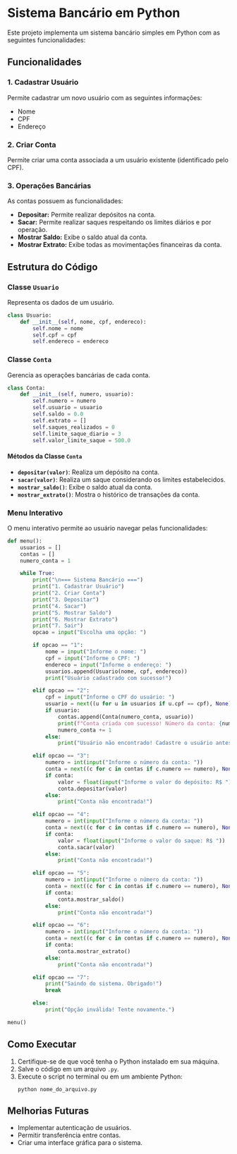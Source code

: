 # Sistema Bancário em Python

Este projeto implementa um sistema bancário simples em Python com as seguintes funcionalidades:

## Funcionalidades

### 1. **Cadastrar Usuário**
Permite cadastrar um novo usuário com as seguintes informações:
- Nome
- CPF
- Endereço

### 2. **Criar Conta**
Permite criar uma conta associada a um usuário existente (identificado pelo CPF).

### 3. **Operações Bancárias**
As contas possuem as funcionalidades:
- **Depositar:** Permite realizar depósitos na conta.
- **Sacar:** Permite realizar saques respeitando os limites diários e por operação.
- **Mostrar Saldo:** Exibe o saldo atual da conta.
- **Mostrar Extrato:** Exibe todas as movimentações financeiras da conta.

## Estrutura do Código

### **Classe `Usuario`**
Representa os dados de um usuário.
```python
class Usuario:
    def __init__(self, nome, cpf, endereco):
        self.nome = nome
        self.cpf = cpf
        self.endereco = endereco
```

### **Classe `Conta`**
Gerencia as operações bancárias de cada conta.
```python
class Conta:
    def __init__(self, numero, usuario):
        self.numero = numero
        self.usuario = usuario
        self.saldo = 0.0
        self.extrato = []
        self.saques_realizados = 0
        self.limite_saque_diario = 3
        self.valor_limite_saque = 500.0
```

#### Métodos da Classe `Conta`
- **`depositar(valor)`**: Realiza um depósito na conta.
- **`sacar(valor)`**: Realiza um saque considerando os limites estabelecidos.
- **`mostrar_saldo()`**: Exibe o saldo atual da conta.
- **`mostrar_extrato()`**: Mostra o histórico de transações da conta.

### **Menu Interativo**

O menu interativo permite ao usuário navegar pelas funcionalidades:
```python
def menu():
    usuarios = []
    contas = []
    numero_conta = 1

    while True:
        print("\n=== Sistema Bancário ===")
        print("1. Cadastrar Usuário")
        print("2. Criar Conta")
        print("3. Depositar")
        print("4. Sacar")
        print("5. Mostrar Saldo")
        print("6. Mostrar Extrato")
        print("7. Sair")
        opcao = input("Escolha uma opção: ")

        if opcao == "1":
            nome = input("Informe o nome: ")
            cpf = input("Informe o CPF: ")
            endereco = input("Informe o endereço: ")
            usuarios.append(Usuario(nome, cpf, endereco))
            print("Usuário cadastrado com sucesso!")

        elif opcao == "2":
            cpf = input("Informe o CPF do usuário: ")
            usuario = next((u for u in usuarios if u.cpf == cpf), None)
            if usuario:
                contas.append(Conta(numero_conta, usuario))
                print(f"Conta criada com sucesso! Número da conta: {numero_conta}")
                numero_conta += 1
            else:
                print("Usuário não encontrado! Cadastre o usuário antes de criar uma conta.")

        elif opcao == "3":
            numero = int(input("Informe o número da conta: "))
            conta = next((c for c in contas if c.numero == numero), None)
            if conta:
                valor = float(input("Informe o valor do depósito: R$ "))
                conta.depositar(valor)
            else:
                print("Conta não encontrada!")

        elif opcao == "4":
            numero = int(input("Informe o número da conta: "))
            conta = next((c for c in contas if c.numero == numero), None)
            if conta:
                valor = float(input("Informe o valor do saque: R$ "))
                conta.sacar(valor)
            else:
                print("Conta não encontrada!")

        elif opcao == "5":
            numero = int(input("Informe o número da conta: "))
            conta = next((c for c in contas if c.numero == numero), None)
            if conta:
                conta.mostrar_saldo()
            else:
                print("Conta não encontrada!")

        elif opcao == "6":
            numero = int(input("Informe o número da conta: "))
            conta = next((c for c in contas if c.numero == numero), None)
            if conta:
                conta.mostrar_extrato()
            else:
                print("Conta não encontrada!")

        elif opcao == "7":
            print("Saindo do sistema. Obrigado!")
            break

        else:
            print("Opção inválida! Tente novamente.")

menu()
```

## Como Executar

1. Certifique-se de que você tenha o Python instalado em sua máquina.
2. Salve o código em um arquivo `.py`.
3. Execute o script no terminal ou em um ambiente Python:
   ```
   python nome_do_arquivo.py
   ```

## Melhorias Futuras
- Implementar autenticação de usuários.
- Permitir transferência entre contas.
- Criar uma interface gráfica para o sistema.
